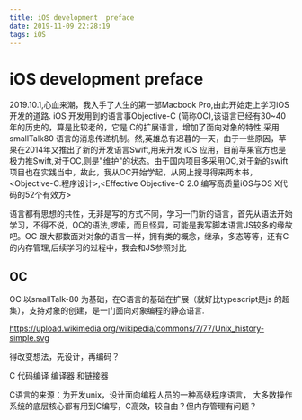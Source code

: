 ```yaml
---
title: iOS development  preface
date: 2019-11-09 22:28:19
tags: iOS
---
```

  #  iOS development  preface

  2019.10.1,心血来潮，我入手了人生的第一部Macbook Pro,由此开始走上学习iOS 开发的道路.
  iOS 开发用到的语言事Objective-C (简称OC),该语言已经有30~40年的历史的，算是比较老的，它是 C的扩展语言，增加了面向对象的特性,采用smallTalk80 语言的消息传递机制。然,英雄总有迟暮的一天，由于一些原因，苹果在2014年又推出了新的开发语言Swift,用来开发 iOS 应用，目前苹果官方也是极力推Swift,对于OC,则是"维护"的状态。由于国内项目多采用OC,对于新的swift项目也在实践当中，故此，我从OC开始学起，从网上搜寻得来两本书，<Objective-C.程序设计>,<Effective Objective-C 2.0  编写高质量iOS与OS X代码的52个有效方>

  语言都有思想的共性，无非是写的方式不同，学习一门新的语言，首先从语法开始学习，不得不说，OC的语法,啰嗦，而且怪异，可能是我写脚本语言JS较多的缘故吧。OC 跟大都数面对对象的语言一样，拥有类的概念，继承，多态等等，还有C的内存管理,后续学习的过程中，我会和JS参照对比

  ## OC

  OC 以smallTalk-80 为基础，在C语言的基础在扩展（就好比typescript是js 的超集），支持对象的创建，是一门面向对象编程的静态语言.

https://upload.wikimedia.org/wikipedia/commons/7/77/Unix_history-simple.svg


  得改变想法，先设计，再编码？

  C 代码编译
  编译器 和链接器

  C语言的来源：为开发unix，设计面向编程人员的一种高级程序语言，
  大多数操作系统的底层核心都有用到C编写，C高效，较自由？但内存管理有问题？